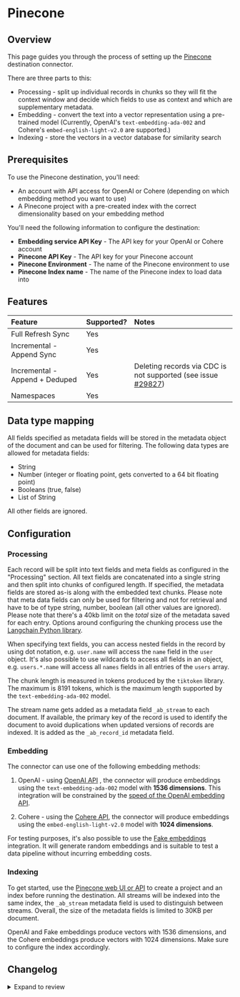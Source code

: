 # Pinecone

## Overview

This page guides you through the process of setting up the [Pinecone](https://pinecone.io/) destination connector.

There are three parts to this:

- Processing - split up individual records in chunks so they will fit the context window and decide which fields to use as context and which are supplementary metadata.
- Embedding - convert the text into a vector representation using a pre-trained model (Currently, OpenAI's `text-embedding-ada-002` and Cohere's `embed-english-light-v2.0` are supported.)
- Indexing - store the vectors in a vector database for similarity search

## Prerequisites

To use the Pinecone destination, you'll need:

- An account with API access for OpenAI or Cohere (depending on which embedding method you want to use)
- A Pinecone project with a pre-created index with the correct dimensionality based on your embedding method

You'll need the following information to configure the destination:

- **Embedding service API Key** - The API key for your OpenAI or Cohere account
- **Pinecone API Key** - The API key for your Pinecone account
- **Pinecone Environment** - The name of the Pinecone environment to use
- **Pinecone Index name** - The name of the Pinecone index to load data into

## Features

| Feature                        | Supported? | Notes                                                                                                             |
| :----------------------------- | :--------- | :---------------------------------------------------------------------------------------------------------------- |
| Full Refresh Sync              | Yes        |                                                                                                                   |
| Incremental - Append Sync      | Yes        |                                                                                                                   |
| Incremental - Append + Deduped | Yes        | Deleting records via CDC is not supported (see issue [#29827](https://github.com/airbytehq/airbyte/issues/29827)) |
| Namespaces                     | Yes        |                                                                                                                   |

## Data type mapping

All fields specified as metadata fields will be stored in the metadata object of the document and can be used for filtering. The following data types are allowed for metadata fields:

- String
- Number (integer or floating point, gets converted to a 64 bit floating point)
- Booleans (true, false)
- List of String

All other fields are ignored.

## Configuration

### Processing

Each record will be split into text fields and meta fields as configured in the "Processing" section. All text fields are concatenated into a single string and then split into chunks of configured length. If specified, the metadata fields are stored as-is along with the embedded text chunks. Please note that meta data fields can only be used for filtering and not for retrieval and have to be of type string, number, boolean (all other values are ignored). Please note that there's a 40kb limit on the _total_ size of the metadata saved for each entry. Options around configuring the chunking process use the [Langchain Python library](https://python.langchain.com/docs/get_started/introduction).

When specifying text fields, you can access nested fields in the record by using dot notation, e.g. `user.name` will access the `name` field in the `user` object. It's also possible to use wildcards to access all fields in an object, e.g. `users.*.name` will access all `names` fields in all entries of the `users` array.

The chunk length is measured in tokens produced by the `tiktoken` library. The maximum is 8191 tokens, which is the maximum length supported by the `text-embedding-ada-002` model.

The stream name gets added as a metadata field `_ab_stream` to each document. If available, the primary key of the record is used to identify the document to avoid duplications when updated versions of records are indexed. It is added as the `_ab_record_id` metadata field.

### Embedding

The connector can use one of the following embedding methods:

1. OpenAI - using [OpenAI API](https://beta.openai.com/docs/api-reference/text-embedding) , the connector will produce embeddings using the `text-embedding-ada-002` model with **1536 dimensions**. This integration will be constrained by the [speed of the OpenAI embedding API](https://platform.openai.com/docs/guides/rate-limits/overview).

2. Cohere - using the [Cohere API](https://docs.cohere.com/reference/embed), the connector will produce embeddings using the `embed-english-light-v2.0` model with **1024 dimensions**.

For testing purposes, it's also possible to use the [Fake embeddings](https://python.langchain.com/docs/modules/data_connection/text_embedding/integrations/fake) integration. It will generate random embeddings and is suitable to test a data pipeline without incurring embedding costs.

### Indexing

To get started, use the [Pinecone web UI or API](https://docs.pinecone.io/docs/quickstart) to create a project and an index before running the destination. All streams will be indexed into the same index, the `_ab_stream` metadata field is used to distinguish between streams. Overall, the size of the metadata fields is limited to 30KB per document.

OpenAI and Fake embeddings produce vectors with 1536 dimensions, and the Cohere embeddings produce vectors with 1024 dimensions. Make sure to configure the index accordingly.

## Changelog

<details>
  <summary>Expand to review</summary>

| Version | Date       | Pull Request                                              | Subject                                                                                                                      |
| :------ | :--------- | :-------------------------------------------------------- | :--------------------------------------------------------------------------------------------------------------------------- |
| 0.1.15 | 2024-08-03 | [43134](https://github.com/airbytehq/airbyte/pull/43134) | Update dependencies |
| 0.1.14 | 2024-07-27 | [42594](https://github.com/airbytehq/airbyte/pull/42594) | Update dependencies |
| 0.1.13 | 2024-07-20 | [42243](https://github.com/airbytehq/airbyte/pull/42243) | Update dependencies |
| 0.1.12 | 2024-07-13 | [41901](https://github.com/airbytehq/airbyte/pull/41901) | Update dependencies |
| 0.1.11 | 2024-07-10 | [41598](https://github.com/airbytehq/airbyte/pull/41598) | Update dependencies |
| 0.1.10 | 2024-07-09 | [41194](https://github.com/airbytehq/airbyte/pull/41194) | Update dependencies |
| 0.1.9 | 2024-07-07 | [40753](https://github.com/airbytehq/airbyte/pull/40753) | Fix a regression with AirbyteLogger |
| 0.1.8 | 2024-07-06 | [40780](https://github.com/airbytehq/airbyte/pull/40780) | Update dependencies |
| 0.1.7 | 2024-06-29 | [40627](https://github.com/airbytehq/airbyte/pull/40627) | Update dependencies |
| 0.1.6 | 2024-06-27 | [40215](https://github.com/airbytehq/airbyte/pull/40215) | Replaced deprecated AirbyteLogger with logging.Logger |
| 0.1.5 | 2024-06-25 | [40430](https://github.com/airbytehq/airbyte/pull/40430) | Update dependencies |
| 0.1.4 | 2024-06-22 | [40150](https://github.com/airbytehq/airbyte/pull/40150) | Update dependencies |
| 0.1.3 | 2024-06-06 | [39148](https://github.com/airbytehq/airbyte/pull/39148) | [autopull] Upgrade base image to v1.2.2 |
| 0.1.2   | 2023-05-17 | [#38336](https://github.com/airbytehq/airbyte/pull/338336) | Fix for regression:Custom namespaces not created automatically
| 0.1.1   | 2023-05-14 | [#38151](https://github.com/airbytehq/airbyte/pull/38151) | Add airbyte source tag for attribution
| 0.1.0   | 2023-05-06 | [#37756](https://github.com/airbytehq/airbyte/pull/37756) | Add support for Pinecone Serverless                                                                                          |
| 0.0.24  | 2023-04-15 | [#37333](https://github.com/airbytehq/airbyte/pull/37333) | Update CDK & pytest version to fix security vulnerabilities.                                                                 |
| 0.0.23  | 2023-03-22 | [#35911](https://github.com/airbytehq/airbyte/pull/35911) | Bump versions to latest, resolves test failures.                                                                             |
| 0.0.22  | 2023-12-11 | [#33303](https://github.com/airbytehq/airbyte/pull/33303) | Fix bug with embedding special tokens                                                                                        |
| 0.0.21  | 2023-12-01 | [#32697](https://github.com/airbytehq/airbyte/pull/32697) | Allow omitting raw text                                                                                                      |
| 0.0.20  | 2023-11-13 | [#32357](https://github.com/airbytehq/airbyte/pull/32357) | Improve spec schema                                                                                                          |
| 0.0.19  | 2023-10-20 | [#31329](https://github.com/airbytehq/airbyte/pull/31373) | Improve error messages                                                                                                       |
| 0.0.18  | 2023-10-20 | [#31329](https://github.com/airbytehq/airbyte/pull/31373) | Add support for namespaces and fix index cleaning when namespace is defined                                                  |
| 0.0.17  | 2023-10-19 | [#31599](https://github.com/airbytehq/airbyte/pull/31599) | Base image migration: remove Dockerfile and use the python-connector-base image                                              |
| 0.0.16  | 2023-10-15 | [#31329](https://github.com/airbytehq/airbyte/pull/31329) | Add OpenAI-compatible embedder option                                                                                        |
| 0.0.15  | 2023-10-04 | [#31075](https://github.com/airbytehq/airbyte/pull/31075) | Fix OpenAI embedder batch size                                                                                               |
| 0.0.14  | 2023-09-29 | [#30820](https://github.com/airbytehq/airbyte/pull/30820) | Update CDK                                                                                                                   |
| 0.0.13  | 2023-09-26 | [#30649](https://github.com/airbytehq/airbyte/pull/30649) | Allow more text splitting options                                                                                            |
| 0.0.12  | 2023-09-25 | [#30649](https://github.com/airbytehq/airbyte/pull/30649) | Fix bug with stale documents left on starter pods                                                                            |
| 0.0.11  | 2023-09-22 | [#30649](https://github.com/airbytehq/airbyte/pull/30649) | Set visible certified flag                                                                                                   |
| 0.0.10  | 2023-09-20 | [#30514](https://github.com/airbytehq/airbyte/pull/30514) | Fix bug with failing embedding step on large records                                                                         |
| 0.0.9   | 2023-09-18 | [#30510](https://github.com/airbytehq/airbyte/pull/30510) | Fix bug with overwrite mode on starter pods                                                                                  |
| 0.0.8   | 2023-09-14 | [#30296](https://github.com/airbytehq/airbyte/pull/30296) | Add Azure embedder                                                                                                           |
| 0.0.7   | 2023-09-13 | [#30382](https://github.com/airbytehq/airbyte/pull/30382) | Promote to certified/beta                                                                                                    |
| 0.0.6   | 2023-09-09 | [#30193](https://github.com/airbytehq/airbyte/pull/30193) | Improve documentation                                                                                                        |
| 0.0.5   | 2023-09-07 | [#30133](https://github.com/airbytehq/airbyte/pull/30133) | Refactor internal structure of connector                                                                                     |
| 0.0.4   | 2023-09-05 | [#30086](https://github.com/airbytehq/airbyte/pull/30079) | Switch to GRPC client for improved performance.                                                                              |
| 0.0.3   | 2023-09-01 | [#30079](https://github.com/airbytehq/airbyte/pull/30079) | Fix bug with potential data loss on append+dedup syncing. 🚨 Streams using append+dedup mode need to be reset after upgrade. |
| 0.0.2   | 2023-08-31 | [#29442](https://github.com/airbytehq/airbyte/pull/29946) | Improve test coverage                                                                                                        |
| 0.0.1   | 2023-08-29 | [#29539](https://github.com/airbytehq/airbyte/pull/29539) | Pinecone connector with some embedders                                                                                       |

</details>
